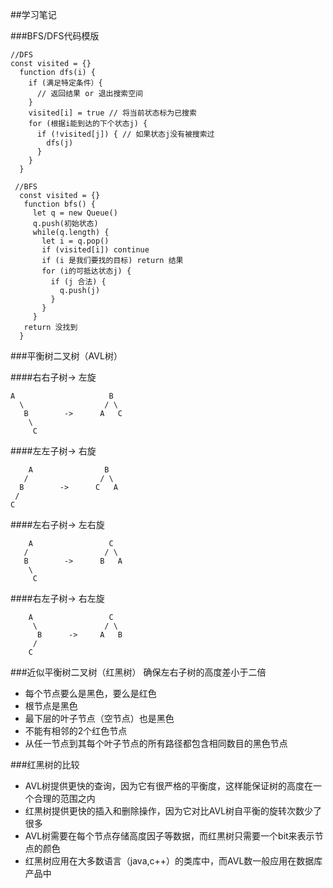 ##学习笔记

###BFS/DFS代码模版
```
//DFS
const visited = {}
  function dfs(i) {
    if (满⾜特定条件）{
      // 返回结果 or 退出搜索空间
    }
    visited[i] = true // 将当前状态标为已搜索
    for (根据i能到达的下个状态j) {
      if (!visited[j]) { // 如果状态j没有被搜索过
        dfs(j)
      }
    }
  }
  
 //BFS
  const visited = {}
   function bfs() {
     let q = new Queue()
     q.push(初始状态)
     while(q.length) {
       let i = q.pop()
       if (visited[i]) continue
       if (i 是我们要找的⽬标) return 结果
       for (i的可抵达状态j) {
         if (j 合法) {
           q.push(j)
         }
       }
     }
   return 没找到
  }

```


###平衡树二叉树（AVL树）

####右右子树-> 左旋

```
A                     B                              
  \                  / \                  
   B        ->      A   C
    \
     C
```


####左左子树-> 右旋

```
    A                B                         
   /                / \                
  B        ->      C   A
 /
C
```


####左右子树-> 左右旋

```
    A                 C                              
   /                 / \                  
   B        ->      B   A 
    \
     C
```

####右左子树-> 右左旋

```
    A                 C                              
     \               / \                  
      B      ->     A   B 
     /
    C
```

###近似平衡树二叉树（红黑树）
确保左右子树的高度差小于二倍

- 每个节点要么是黑色，要么是红色
- 根节点是黑色
- 最下层的叶子节点（空节点）也是黑色
- 不能有相邻的2个红色节点
- 从任一节点到其每个叶子节点的所有路径都包含相同数目的黑色节点


###红黑树的比较
- AVL树提供更快的查询，因为它有很严格的平衡度，这样能保证树的高度在一个合理的范围之内
- 红黒树提供更快的插入和删除操作，因为它对比AVL树自平衡的旋转次数少了很多
- AVL树需要在每个节点存储高度因子等数据，而红黒树只需要一个bit来表示节点的颜色
- 红黑树应用在大多数语言（java,c++）的类库中，而AVL数一般应用在数据库产品中